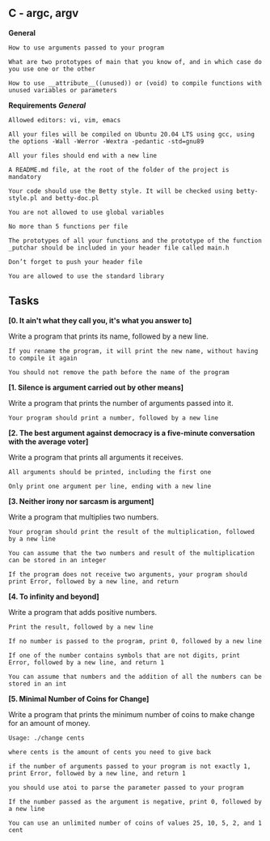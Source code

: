## C - argc, argv
**General**

    How to use arguments passed to your program

    What are two prototypes of main that you know of, and in which case do you use one or the other

    How to use __attribute__((unused)) or (void) to compile functions with unused variables or parameters

**Requirements**
_**General**_

    Allowed editors: vi, vim, emacs

    All your files will be compiled on Ubuntu 20.04 LTS using gcc, using the options -Wall -Werror -Wextra -pedantic -std=gnu89

    All your files should end with a new line

    A README.md file, at the root of the folder of the project is mandatory

    Your code should use the Betty style. It will be checked using betty-style.pl and betty-doc.pl

    You are not allowed to use global variables

    No more than 5 functions per file

    The prototypes of all your functions and the prototype of the function _putchar should be included in your header file called main.h

    Don’t forget to push your header file

    You are allowed to use the standard library

## Tasks

**[0. It ain't what they call you, it's what you answer to]**

Write a program that prints its name, followed by a new line.

    If you rename the program, it will print the new name, without having to compile it again

    You should not remove the path before the name of the program

**[1. Silence is argument carried out by other means]**

Write a program that prints the number of arguments passed into it.

    Your program should print a number, followed by a new line

**[2. The best argument against democracy is a five-minute conversation with the average voter]**

Write a program that prints all arguments it receives.

    All arguments should be printed, including the first one

    Only print one argument per line, ending with a new line

**[3. Neither irony nor sarcasm is argument]**

Write a program that multiplies two numbers.

    Your program should print the result of the multiplication, followed by a new line

    You can assume that the two numbers and result of the multiplication can be stored in an integer

    If the program does not receive two arguments, your program should print Error, followed by a new line, and return


**[4. To infinity and beyond]**


Write a program that adds positive numbers.

    Print the result, followed by a new line

    If no number is passed to the program, print 0, followed by a new line

    If one of the number contains symbols that are not digits, print Error, followed by a new line, and return 1

    You can assume that numbers and the addition of all the numbers can be stored in an int

**[5. Minimal Number of Coins for Change]**

Write a program that prints the minimum number of coins to make change for an amount of money.

    Usage: ./change cents

    where cents is the amount of cents you need to give back

    if the number of arguments passed to your program is not exactly 1, print Error, followed by a new line, and return 1

    you should use atoi to parse the parameter passed to your program

    If the number passed as the argument is negative, print 0, followed by a new line

    You can use an unlimited number of coins of values 25, 10, 5, 2, and 1 cent

